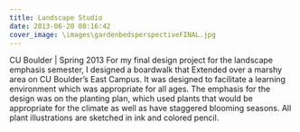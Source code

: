 ```yaml
---
title: Landscape Studio
date: 2013-06-20 08:16:42
cover_image: \images\gardenbedsperspectiveFINAL.jpg
---
```

CU Boulder | Spring 2013
For my final design project for the landscape emphasis semester, I designed a boardwalk that
Extended over a marshy area on CU Boulder’s East Campus. It was designed to facilitate a learning environment which was appropriate for all ages. The emphasis for the design was on the planting plan, which used plants that would be appropriate for the climate as well as have staggered blooming seasons. All plant illustrations are sketched in ink and colored pencil.
